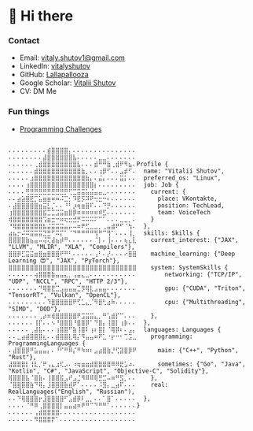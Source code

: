 # 👋 Hi there
### Contact
- Email: [vitaly.shutov1@gmail.com](mailto:vitaly.shutov1@gmail.com)
- LinkedIn: [vitalyshutov](https://www.linkedin.com/in/vitalyshutov)
- GitHub: [Lallapallooza](https://github.com/Lallapallooza)
- Google Scholar: [Vitalii Shutov](https://scholar.google.com/citations?user=P5Gs7HEAAAAJ)
- CV: DM Me

### Fun things
- [Programming Challenges](https://lallapallooza.github.io/challenge/)

<pre lang="rust"><code>
⠄⠄⠄⠄⠄⠄⠄⠄⠄⣾⣿⣿⣿⣿⡄⠄⠄⠄⠄⠄⠄⠄⠄⠄⠄⠄⠄⠄⠄⠄
⠄⠄⠄⠄⠄⠄⠄⠄⣼⣿⣿⣿⣿⣿⣿⣧⠄⠄⠄⠄⠄⣀⣀⠄⠄⠄⠄⠄⠄⠄
⠄⠄⠄⠄⠄⠄⢀⣾⣿⣿⣿⣿⣿⣿⣿⣿⣧⠄⠄⠄⣾⠛⠛⣷⢀⣾⠟⠻⣦⠄Profile {
⠄⠄⠄⠄⠄⠄⣾⣿⣿⣿⣿⣿⣿⣿⣿⣿⣿⣷⡀⠄⠄⢰⡿⠋⠄⠄⣠⡾⠋⠄  name: "Vitalii Shutov",
⠄⠄⠄⠄⠄⣰⣿⣿⣿⣿⣿⣿⣿⣿⣿⣿⣿⣿⣷⡄⠄⣬⡄⠄⠄⠄⣭⡅⠄⠄  preferred_os: "Linux",
⠄⠄⠄⠄⢰⣿⣿⣿⣿⣿⣿⣿⣿⣿⣿⣿⣿⣿⣿⣿⡆⠄⠄⠄⠄⠄⠄⠄⠄⠄  job: Job {
⠄⠄⠄⠄⢛⣛⣛⣛⣛⣛⣛⣛⣛⡛⢋⣉⣭⣭⣥⣬⣤⣤⣀⠄⠄⠄⠄⠄⠄⠄    current: {
⠄⠄⣴⣵⣿⣟⡉⣥⣶⣶⠶⠶⠬⣉⡂⠹⣟⡫⠽⠟⢒⣒⠒⠆⠄⠄⠄⠄⠄⠄      place: VKontakte,
⠄⣼⣿⣿⣿⣿⣿⣶⣭⣃⡈⠄⠄⠘⠃⡰⢶⣶⣿⠏⠄⠄⠙⡛⠄⠄⠄⠄⠄⠄      position: TechLead,
⢰⣿⣿⣿⣿⣿⣿⣿⣯⣉⣉⣩⣭⣶⣿⡿⠶⠶⠶⠶⠶⠾⣋⠄⠄⠄⠄⠄⠄⠄      team: VoiceTech
⢾⣿⣿⣿⣿⣿⣿⣿⢩⣶⣒⠒⠶⢖⣒⣚⡛⠭⠭⠭⠍⠉⠁⠄⠄⠄⣀⣀⡀⠄    }
⠘⢿⣿⣿⣿⣿⣿⣿⣧⣬⣭⣭⣭⣤⡤⠤⠶⠟⣋⣀⣀⡀⢀⣤⣾⠟⠋⠈⢳⠄  },
⣴⣦⡒⠬⠭⣭⣭⣭⣙⣛⠋⠭⡍⠁⠈⠙⠛⠛⠛⠛⢻⠛⠉⢻⠁⠄⠄⠄⢸⡀  skills: Skills {
⣿⣿⣿⣿⣷⣦⣤⠤⢬⢍⣼⣦⡾⠛⠄⠄⠄⠄⠄⠄⠈⡇⠄⢸⠄⠄⠄⢦⣄⣇    current_interest: {"JAX", "LLVM", "MLIR", "XLA", "Compilers"},
⣿⣿⡿⣋⣭⣭⣶⣿⣶⣿⣿⣿⠟⠛⠃⠄⠄⠄⠄⠄⢠⠃⠄⡜⠄⠄⠄⠔⣿⣿    machine_learning: {"Deep Learning 😍", "JAX", "PyTorch"},
⣿⣿⣿⣿⣿⣿⣿⣿⣿⣿⣿⣿⣿⣿⣿⣿⣿⣿⣿⣿⣿⣿⣿⣿⣿⣿⣿⣿⣿⣿    system: SystemSkills {
⠄⠄⠄⠄⠄⠄⢴⣿⣿⣿⣷⣤⣤⣄⡀⢠⣤⣄⣀⠄⠄⠄⠄⠄⠄⠄⠄⠄⠄⠄        networking: {"TCP/IP", "UDP", "NCCL", "RPC", "HTTP 2/3"},
⠄⠄⠄⠄⠄⠄⠄⠙⢿⣿⣟⣉⣠⣤⣤⣤⣉⡻⢿⣇⣠⣤⣤⠄⠄⠄⠄⠄⠄⠄        gpu: {"CUDA", "Triton", "TensorRT", "Vulkan", "OpenCL"},
⠄⠄⠄⠄⠄⠄⠄⠄⠄⠹⣿⣿⣿⣿⣿⠟⢋⣁⣄⡈⠻⣿⢃⣴⠷⠄⠄⠄⠄⠄        cpu: {"Multithreading", "SIMD", "DOD"},
⠄⠄⠄⠄⠄⠄⠄⢀⡴⠶⢾⣿⣿⣿⣿⣿⠟⣩⣭⣭⣄⡀⠛⢡⣾⡏⠉⠄⠄⠄    },
⠄⠄⠄⠄⠄⠄⢸⡏⠄⠄⠢⠘⣿⣿⣿⠘⣿⣿⡿⠁⠙⣿⡄⢸⣿⡇⢰⡷⠄⠄  },
⠄⠄⠄⠄⠄⢀⣼⣧⠄⠄⠄⢰⣿⣿⠋⣷⢸⣿⠇⢰⠆⣿⡇⠈⢿⡿⠆⠄⣠⡄  languages: Languages {
⠄⠄⣀⣴⣾⣿⣿⣿⣆⠄⠄⣾⣿⣿⣇⢿⡌⠻⣤⣤⠶⠟⣁⠐⡖⠒⠂⢉⣩⣀    programming: ProgrammingLanguages {
⠄⣼⣿⣿⡿⠛⣥⣤⣤⡄⠄⠘⠋⠛⠿⡌⠛⠳⠶⠆⣠⣴⣿⣷⡘⢋⣽⣿⡿⠟      main: {"C++", "Python", "Rust"},
⣼⣿⣿⣿⡇⢸⣇⡈⠟⢠⣄⣰⢏⡠⠄⠰⢶⣶⣶⣾⣿⣿⣿⣿⠿⠿⣟⣡⠴⠄      sometimes: {"Go", "Java", "Kotlin", "C#", "JavaScript", "Objective-C", "Solidity"},
⢿⣿⣿⣿⣧⠈⣿⣷⠄⢸⣿⣿⣯⣠⠞⣠⣈⠻⠿⠿⢿⣛⣉⠤⠶⠛⣫⡀⠄⠄    },
⠈⣿⣿⣿⣿⣷⠙⢿⡄⣸⣿⣿⣿⣷⣾⠟⠁⠄⠄⠄⠄⠨⣻⡄⣀⣴⠏⠄⠄⠄    real: RealLanguages("English", "Russian"),
⠄⠄⠙⢿⣿⣿⣿⡖⣸⣿⣿⣿⣿⠋⣠⣾⡿⠇⣀⡀⠄⠄⠁⣿⠁⠄⠄⠄⠄⠄  },
⠄⠄⠄⠄⠈⠛⠿⢀⣿⣿⣿⣿⡇⣤⣤⣴⠶⠟⠛⠉⠙⠛⠛⠁⠄⠄⠄⠄⠄⠄}
⠄⠄⠄⠄⠄⠄⢠⣾⣿⣿⣿⣿⠄⠄⠄⠄⠄⠄⠄⠄⠄⠄⠄⠄⠄⠄⠄⠄⠄⠄  
⠄⠄⠄⠄⠄⠄⠻⣿⣿⣿⡟⠁⠄⠄⠄⠄⠄⠄⠄⠄⠄⠄⠄⠄⠄⠄⠄⠄⠄⠄ 
</code></pre>
